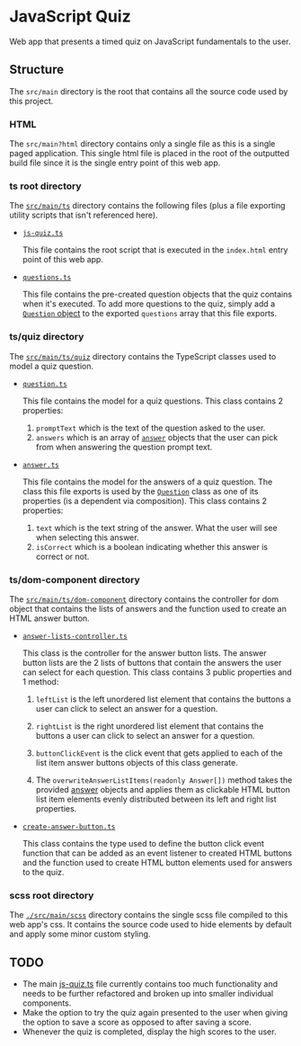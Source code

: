 # JavaScript Quiz

Web app that presents a timed quiz on JavaScript fundamentals to the user.

## Structure

The `src/main` directory is the root that contains all the source code used by
this project.

### HTML

The `src/main?html` directory contains only a single file as this is a single paged
application. This single html file is placed in the root of the outputted build
file since it is the single entry point of this web app.

### ts root directory

The [`src/main/ts`][ts root directory] directory contains the following files (plus a file exporting utility scripts
that isn't referenced here).

- [`js-quiz.ts`][js-quiz.ts]

  This file contains the root script that is executed in the `index.html` entry point of this web app.

- [`questions.ts`][questions.ts]

  This file contains the pre-created question objects that the quiz contains when it's executed. To add more questions
  to the quiz, simply add a [`Question` object][question.ts] to the exported `questions` array that this file exports.

### ts/quiz directory

The [`src/main/ts/quiz`][ts quiz directory] directory contains the TypeScript classes used to model a quiz question.

- [`question.ts`][question.ts]

  This file contains the model for a quiz questions. This class contains 2 properties:

  1. `promptText` which is the text of the question asked to the user.
  1. `answers` which is an array of [`answer`][answer.ts] objects that the user can pick from when answering the question
     prompt text.

- [`answer.ts`][answer.ts]

  This file contains the model for the answers of a quiz question. The class this file exports is used by the
  [`Question`][question.ts] class as one of its properties (is a dependent via composition). This class contains
  2 properties:

  1. `text` which is the text string of the answer. What the user will see when selecting this answer.
  1. `isCorrect` which is a boolean indicating whether this answer is correct or not.

### ts/dom-component directory

The [`src/main/ts/dom-component`][ts dom-component directory] directory contains the controller for dom object that contains
the lists of answers and the function used to create an HTML answer button.

- [`answer-lists-controller.ts`][answer-lists-controller.ts]

  This class is the controller for the answer button lists. The answer button lists are the 2 lists of buttons that contain
  the answers the user can select for each question. This class contains 3 public properties and 1 method:

  1. `leftList` is the left unordered list element that contains the buttons a user can click to select an answer for a
     question.

  1. `rightList` is the right unordered list element that contains the buttons a user can click to select an answer for a
     question.

  1. `buttonClickEvent` is the click event that gets applied to each of the list item answer buttons objects of this class
     generate.

  1. The `overwriteAnswerListItems(readonly Answer[])` method takes the provided [answer][answer.ts] objects and applies
     them as clickable HTML button list item elements evenly distributed between its left and right list properties.

- [`create-answer-button.ts`][create-answer-button.ts]

  This class contains the type used to define the button click event function that can be added as an event listener to
  created HTML buttons and the function used to create HTML button elements used for answers to the quiz.

### scss root directory

The [`./src/main/scss`][scss directory] directory contains the single scss file compiled to this web app's css. It contains the source code used to hide elements by default and apply some minor custom styling.

## TODO

- The main [js-quiz.ts][js-quiz.ts] file currently contains too much functionality and needs to be further refactored and
  broken up into smaller individual components.
- Make the option to try the quiz again presented to the user when giving the option to save a score as opposed to after
  saving a score.
- Whenever the quiz is completed, display the high scores to the user.

[ts root directory]: ./src/main/ts "typescript source root directory"
[ts quiz directory]: ./src/main/ts/quiz "typescript source quiz directory"
[ts dom-component directory]: ./src/main/ts/dom-component "typescript source dom-component directory"
[scss directory]: ./src/main/scss "sass directory"
[js-quiz.ts]: ./src/main/ts/js-quiz.ts "js-quiz.ts file"
[questions.ts]: ./src/main/ts/questions.ts "questions.ts file"
[question.ts]: ./src/main/ts/quiz/question.ts "question.ts file"
[answer.ts]: ./src/main/ts/quiz/answer.ts "answer.ts file"
[answer-lists-controller.ts]: ./src/main/ts/dom-component/answer-lists-controller.ts "answer-lists-controller.ts file"
[create-answer-button.ts]: ./src/main/ts/dom-component/create-answer-button.ts "create-answer-button.ts file"
